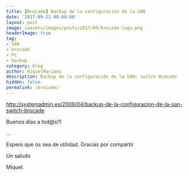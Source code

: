 ```yaml
---
title: [Brocade] Backup de la configuración de la SAN
date: '2017-09-22 00:00:00'
layout: post
image: /assets/images/posts/2017/09/brocade-logo.png
headerImage: true
tag:
- SAN
- brocade
- FC
- backup
category: blog
author: miquelMariano
description: Backup de la configuración de la SAN: switch Brocade
hidden: false
permalink: /brocade/
---
```


http://systemadmin.es/2009/04/backup-de-la-configuracion-de-la-san-switch-brocade

Buenos días a tod@s!!!


...

Espero que os sea de utilidad.
Gracias por compartir

Un saludo

Miquel.